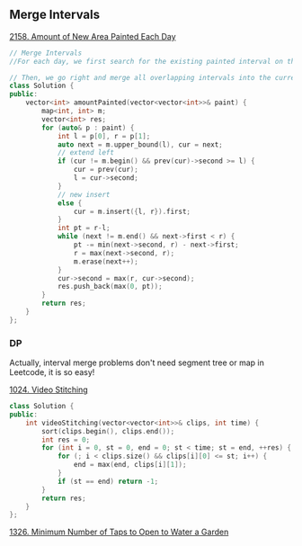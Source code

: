## Merge Intervals

[2158. Amount of New Area Painted Each Day](https://leetcode.com/problems/amount-of-new-area-painted-each-day/)

```c++
// Merge Intervals
//For each day, we first search for the existing painted interval on the left. If that interval exists and overlaps, we extend it. Otherwise, we create a new interval.

// Then, we go right and merge all overlapping intervals into the current (cur) one. All this time, we carefully track the newly painted area.
class Solution {
public:
    vector<int> amountPainted(vector<vector<int>>& paint) {
        map<int, int> m;
        vector<int> res;
        for (auto& p : paint) {
            int l = p[0], r = p[1];
            auto next = m.upper_bound(l), cur = next;
            // extend left
            if (cur != m.begin() && prev(cur)->second >= l) {
                cur = prev(cur);
                l = cur->second;
            }
            // new insert
            else {
                cur = m.insert({l, r}).first;
            }
            int pt = r-l;
            while (next != m.end() && next->first < r) {
                pt -= min(next->second, r) - next->first;
                r = max(next->second, r);
                m.erase(next++);
            }
            cur->second = max(r, cur->second);
            res.push_back(max(0, pt));
        }
        return res;
    }
};
```

### DP

Actually, interval merge problems don't need segment tree or map in Leetcode, it is so easy!

[1024. Video Stitching](https://leetcode.com/problems/video-stitching/)

```c++
class Solution {
public:
    int videoStitching(vector<vector<int>>& clips, int time) {
        sort(clips.begin(), clips.end());
        int res = 0;
        for (int i = 0, st = 0, end = 0; st < time; st = end, ++res) {
            for (; i < clips.size() && clips[i][0] <= st; i++) {
                end = max(end, clips[i][1]);
            }
            if (st == end) return -1;
        }
        return res;
    }
};
```

[1326. Minimum Number of Taps to Open to Water a Garden](https://leetcode.com/problems/minimum-number-of-taps-to-open-to-water-a-garden/)
